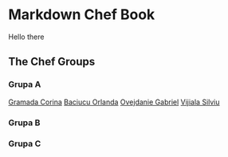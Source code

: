 # Markdown Chef Book

Hello there

## The Chef Groups

### Grupa A
[Gramada Corina](grupa-a/gramada-corina.md)
[Baciucu Orlanda](grupa-a/baciucu-orlanda.md)
[Ovejdanie Gabriel](grupa-a/ovejdanie-gabriel.md)
[Vijiala Silviu](grupa-a/vijiala-silviu.md)

### Grupa B

### Grupa C

